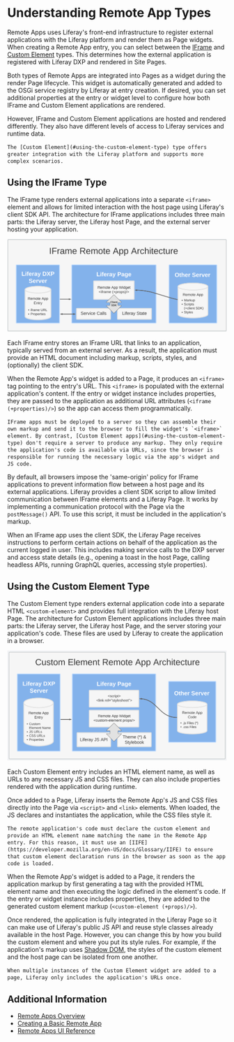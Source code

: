 # Understanding Remote App Types

Remote Apps uses Liferay's front-end infrastructure to register external applications with the Liferay platform and render them as Page widgets. When creating a Remote App entry, you can select between the [IFrame](#using-the-iframe-type) and [Custom Element](#using-the-custom-element-type) types. This determines how the external application is registered with Liferay DXP and rendered in Site Pages.

Both types of Remote Apps are integrated into Pages as a widget during the render Page lifecycle. This widget is automatically generated and added to the OSGi service registry by Liferay at entry creation. If desired, you can set additional properties at the entry or widget level to configure how both IFrame and Custom Element applications are rendered.

However, IFrame and Custom Element applications are hosted and rendered differently. They also have different levels of access to Liferay services and runtime data.

```{tip}
The [Custom Element](#using-the-custom-element-type) type offers greater integration with the Liferay platform and supports more complex scenarios.
```

## Using the IFrame Type

The IFrame type renders external applications into a separate `<iframe>` element and allows for limited interaction with the host page using Liferay's client SDK API. The architecture for IFrame applications includes three main parts: the Liferay server, the Liferay host Page, and the external server hosting your application.

![The IFrame architecture includes a Remote App entry in the Liferay server, an application hosted on an external server, and the Liferay Page with the Remote App widget.](./understanding-remote-app-types/images/01.png)

Each IFrame entry stores an IFrame URL that links to an application, typically served from an external server. As a result, the application must provide an HTML document including markup, scripts, styles, and (optionally) the client SDK.

When the Remote App's widget is added to a Page, it produces an `<iframe>` tag pointing to the entry's URL. This `<iframe>` is populated with the external application's content. If the entry or widget instance includes properties, they are passed to the application as additional URL attributes (`<iframe (+properties)/>`) so the app can access them programmatically.

```{note}
IFrame apps must be deployed to a server so they can assemble their own markup and send it to the browser to fill the widget's `<iframe>` element. By contrast, [Custom Element apps](#using-the-custom-element-type) don't require a server to produce any markup. They only require the application's code is available via URLs, since the browser is responsible for running the necessary logic via the app's widget and JS code.
```

By default, all browsers impose the 'same-origin' policy for IFrame applications to prevent information flow between a host page and its external applications. Liferay provides a client SDK script to allow limited communication between IFrame elements and a Liferay Page. It works by implementing a communication protocol with the Page via the `postMessage()` API. To use this script, it must be included in the application's markup.

When an IFrame app uses the client SDK, the Liferay Page receives instructions to perform certain actions on behalf of the application as the current logged in user. This includes making service calls to the DXP server and access state details (e.g., opening a toast in the host Page, calling headless APIs, running GraphQL queries, accessing style properties).

## Using the Custom Element Type

The Custom Element type renders external application code into a separate HTML `<custom-element>` and provides full integration with the Liferay host Page. The architecture for Custom Element applications includes three main parts: the Liferay server, the Liferay host Page, and the server storing your application's code. These files are used by Liferay to create the application in a browser.

![The Custom Element architecture includes a Remote App entry in the Liferay server, application code stored on a server, and the Liferay Page with the Remote App widget.](./understanding-remote-app-types/images/02.png)

Each Custom Element entry includes an HTML element name, as well as URLs to any necessary JS and CSS files. They can also include properties rendered with the application during runtime.

Once added to a Page, Liferay inserts the Remote App's JS and CSS files directly into the Page via `<script>` and `<link>` elements. When loaded, the JS declares and instantiates the application, while the CSS files style it.

```{important}
The remote application's code must declare the custom element and provide an HTML element name matching the name in the Remote App entry. For this reason, it must use an [IIFE](https://developer.mozilla.org/en-US/docs/Glossary/IIFE) to ensure that custom element declaration runs in the browser as soon as the app code is loaded.
```

When the Remote App's widget is added to a Page, it renders the application markup by first generating a tag with the provided HTML element name and then executing the logic defined in the element's code. If the entry or widget instance includes properties, they are added to the generated custom element markup (`<custom-element (+props)/>`).

Once rendered, the application is fully integrated in the Liferay Page so it can make use of Liferay's public JS API and reuse style classes already available in the host Page. However, you can change this by how you build the custom element and where you put its style rules. For example, if the application's markup uses [Shadow DOM](https://developer.mozilla.org/en-US/docs/Web/Web_Components/Using_shadow_DOM), the styles of the custom element and the host page can be isolated from one another.

```{note}
When multiple instances of the Custom Element widget are added to a page, Liferay only includes the application's URLs once.
```

## Additional Information

* [Remote Apps Overview](../remote-apps.md)
* [Creating a Basic Remote App](./remote-apps-tutorials/creating-a-basic-remote-app.md)
* [Remote Apps UI Reference](./remote-apps-ui-reference.md)
